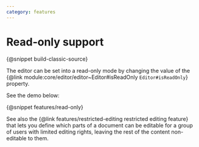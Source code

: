 ```yaml
---
category: features
---
```


# Read-only support

{@snippet build-classic-source}

The editor can be set into a read-only mode by changing the value of the {@link module:core/editor/editor~Editor#isReadOnly `Editor#isReadOnly`} property.

See the demo below:

{@snippet features/read-only}

<info-box>
	See also the {@link features/restricted-editing restricted editing feature} that lets you define which parts of a document can be editable for a group of users with limited editing rights, leaving the rest of the content non-editable to them.
</info-box>
